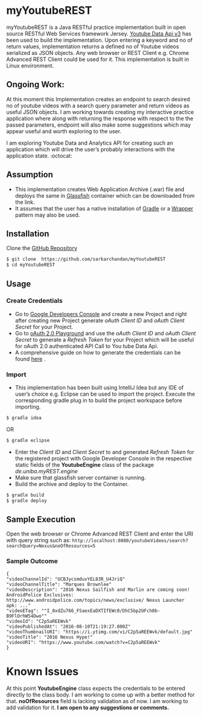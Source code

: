 # myYoutubeREST

myYoutubeREST is a Java RESTful practice implementation built in open source RESTful Web Services framework Jersey. [Youtube Data Api v3](https://developers.google.com/youtube/v3/) has been used to build the implementation. Upon entering a keyword and no of return values,  implementation returns a defined no of Youtube videos serialized as JSON objects. Any web browser or REST Client e.g. Chrome Advanced REST Client could be used for it. This implementation is built in Linux environment. 

## Ongoing Work:

At this moment this Implementation creates an endpoint to search desired no of youtube videos with a search query parameter and return videos as useful JSON objects. I am working towards creating my interactive practice application where along with returning the response with respect to the  the passed parameters, endpoint will also make some suggestions which may appear useful and worth exploring to the user. 

I am exploring Youtube Data and Analytics API for creating such an application which will drive the user’s probably interactions with the application state. :octocat:

## Assumption
- This implementation creates Web Application Archive (.war) file and deploys the same in [Glassfish](https://glassfish.java.net/) container which can be downloaded from the link.
- It assumes that the user has a native installation of [Gradle](https://gradle.org/) or a [Wrapper](https://docs.gradle.org/current/userguide/gradle_wrapper.html) pattern may also be used.

## Installation

Clone the [GitHub Repository](https://github.com/sarkarchandan/myYoutubeREST) 
```sh
$ git clone  https://github.com/sarkarchandan/myYoutubeREST
$ cd myYoutubeREST
```
## Usage
### Create Credentials
- Go to [Google Developers Console](https://console.developers.google.com)  and create a new Project and right after creating new Project generate _oAuth Client ID_ and _oAuth Client Secret_ for your Project. 
- Go to [oAuth 2.0 Playground](https://developers.google.com/oauthplayground/) and use the _oAuth Client ID_ and _oAuth Client Secret_ to generate a _Refresh Token_ for your Project which will be useful for oAuth 2.0 authenticated API Call to You tube Data Api. 
- A comprehensive guide on how to generate the credentials can be found [here](https://youtu.be/ADLmRWZqFOI?list=PLKHNxdZZDQH9Pd-76u1KNZkxvHhXDMxwq) .

### Import
- This implementation has been built using IntelliJ Idea but any IDE of user’s choice e.g. Eclipse can be used to import the project. Execute the corresponding gradle plug in to build the project workspace before importing.
```sh
$ gradle idea
```
OR
```sh
$ gradle eclipse
```
- Enter the _Client ID_ and _Client Secret_ to and generated _Refresh Token_ for the registered project with Google      Developer Console in the respective static fields of the **YoutubeEngine** class of the package _de.uniba.myREST.engine_
- Make sure that glassfish server container is running.
- Build the archive and deploy to the Container.
```sh
$ gradle build
$ gradle deploy
```
## Sample Execution
Open the web browser or Chrome Advanced REST Client and enter the URI with query string such as: `http://localhost:8080/youtubeVideos/search?searchQuery=Nexus&noOfResources=5`
### Sample Outcome
 ```
 {
"videoChannelId": "UCBJycsmduvYEL83R_U4JriQ"
"videoChannelTitle": "Marques Brownlee"
"videoDescription": "2016 Nexus Sailfish and Marlin are coming soon! AndroidPolice Exclusives: http://www.androidpolice.com/topics/news/exclusive/ Nexus Launcher apk: ..."
"videoETag": ""I_8xdZu766_FSaexEaDXTIfEWc0/DhC5bp2UFch0b-B9FlOrhW54Dwo""
"videoId": "C2p5aREEWvk"
"videoPublishedAt": "2016-08-10T21:19:27.000Z"
"videoThumbnailURI": "https://i.ytimg.com/vi/C2p5aREEWvk/default.jpg"
"videoTitle": "2016 Nexus Hype!"
"videoURI": "https://www.youtube.com/watch?v=C2p5aREEWvk"
}
```
# Known Issues
At this point **YoutubeEngine** class expects the credentials to be entered directly to the class body. I am working to come up with a better method for that.
**noOfResources** field is lacking validation as of now. I am working to add validation for it.
**I am open to any suggestions or comments.**
